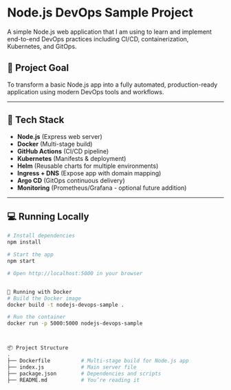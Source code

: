 # Node.js DevOps Sample Project

A simple Node.js web application that I am using to learn and implement end-to-end DevOps practices including CI/CD, containerization, Kubernetes, and GitOps.

## 🚀 Project Goal

To transform a basic Node.js app into a fully automated, production-ready application using modern DevOps tools and workflows.

---

## 🧰 Tech Stack

- **Node.js** (Express web server)
- **Docker** (Multi-stage build)
- **GitHub Actions** (CI/CD pipeline)
- **Kubernetes** (Manifests & deployment)
- **Helm** (Reusable charts for multiple environments)
- **Ingress + DNS** (Expose app with domain mapping)
- **Argo CD** (GitOps continuous delivery)
- **Monitoring** (Prometheus/Grafana - optional future addition)

---

## 💻 Running Locally

```bash
# Install dependencies
npm install

# Start the app
npm start

# Open http://localhost:5000 in your browser


🐳 Running with Docker
# Build the Docker image
docker build -t nodejs-devops-sample .

# Run the container
docker run -p 5000:5000 nodejs-devops-sample



📦 Project Structure
.
├── Dockerfile          # Multi-stage build for Node.js app
├── index.js            # Main server file
├── package.json        # Dependencies and scripts
├── README.md           # You’re reading it


